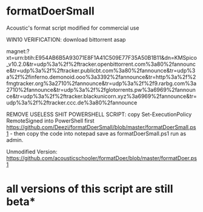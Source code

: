 # formatDoerSmall

Acoustic's format script modified for commercial use

WIN10 VERIFICATION: download bittorrent asap

magnet:?xt=urn:btih:E954AB6B5A93071E8F1A41C509E77F35A50B1B11&dn=KMSpico_v10.2.0&tr=udp%3a%2f%2ftracker.openbittorrent.com%3a80%2fannounce&tr=udp%3a%2f%2ftracker.publicbt.com%3a80%2fannounce&tr=udp%3a%2f%2finferno.demonoid.ooo%3a3392%2fannounce&tr=http%3a%2f%2fmgtracker.org%3a2710%2fannounce&tr=udp%3a%2f%2f9.rarbg.com%3a2710%2fannounce&tr=udp%3a%2f%2fglotorrents.pw%3a6969%2fannounce&tr=udp%3a%2f%2ftracker.blackunicorn.xyz%3a6969%2fannounce&tr=udp%3a%2f%2ftracker.ccc.de%3a80%2fannounce

REMOVE USELESS SHIT POWERSHELL SCRIPT: copy Set-ExecutionPolicy RemoteSigned into PowerShell first
https://github.com/Deezi/formatDoerSmall/blob/master/formatDoerSmall.ps1 - then copy the code into notepad save as formatDoerSmall.ps1 run as admin.

Unmodified Version: https://github.com/acousticschooler/formatDoer/blob/master/formatDoer.ps1

# all versions of this script are still beta*
